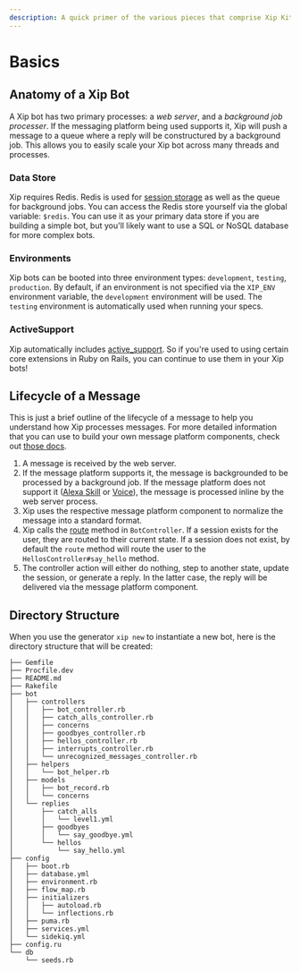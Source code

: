 ```yaml
---
description: A quick primer of the various pieces that comprise Xip Kit.
---
```


# Basics

## Anatomy of a Xip Bot

A Xip bot has two primary processes: a _web server_, and a _background job processer_. If the messaging platform being used supports it, Xip will push a message to a queue where a reply will be constructured by a background job. This allows you to easily scale your Xip bot across many threads and processes.

### Data Store

Xip requires Redis. Redis is used for [session storage](controllers/sessions/intro.md) as well as the queue for background jobs. You can access the Redis store yourself via the global variable: `$redis`. You can use it as your primary data store if you are building a simple bot, but you'll likely want to use a SQL or NoSQL database for more complex bots.

### Environments

Xip bots can be booted into three environment types: `development`, `testing`, `production`. By default, if an environment is not specified via the `XIP_ENV` environment variable, the `development` environment will be used. The `testing` environment is automatically used when running your specs.

### ActiveSupport

Xip automatically includes [active\_support](https://guides.rubyonrails.org/active_support_core_extensions.html). So if you're used to using certain core extensions in Ruby on Rails, you can continue to use them in your Xip bots!

## Lifecycle of a Message

This is just a brief outline of the lifecycle of a message to help you understand how Xip processes messages. For more detailed information that you can use to build your own message platform components, check out [those docs](components/message-services.md).

1. A message is received by the web server.
2. If the message platform supports it, the message is backgrounded to be processed by a background job. If the message platform does not support it \([Alexa Skill](platforms/alexa-skills.md) or [Voice](platforms/voice.md)\), the message is processed inline by the web server process.
3. Xip uses the respective message platform component to normalize the message into a standard format.
4. Xip calls the [route](controllers/route.md) method in `BotController`. If a session exists for the user, they are routed to their current state. If a session does not exist, by default the `route` method will route the user to the `HellosController#say_hello` method.
5. The controller action will either do nothing, step to another state, update the session, or generate a reply. In the latter case, the reply will be delivered via the message platform component.

## Directory Structure

When you use the generator `xip new` to instantiate a new bot, here is the directory structure that will be created:

```text
├── Gemfile
├── Procfile.dev
├── README.md
├── Rakefile
├── bot
│   ├── controllers
│   │   ├── bot_controller.rb
│   │   ├── catch_alls_controller.rb
│   │   ├── concerns
│   │   ├── goodbyes_controller.rb
│   │   ├── hellos_controller.rb
│   │   ├── interrupts_controller.rb
│   │   └── unrecognized_messages_controller.rb
│   ├── helpers
│   │   └── bot_helper.rb
│   ├── models
│   │   ├── bot_record.rb
│   │   └── concerns
│   └── replies
│       ├── catch_alls
│       │   └── level1.yml
│       ├── goodbyes
│       │   └── say_goodbye.yml
│       └── hellos
│           └── say_hello.yml
├── config
│   ├── boot.rb
│   ├── database.yml
│   ├── environment.rb
│   ├── flow_map.rb
│   ├── initializers
│   │   ├── autoload.rb
│   │   └── inflections.rb
│   ├── puma.rb
│   ├── services.yml
│   └── sidekiq.yml
├── config.ru
└── db
    └── seeds.rb
```

